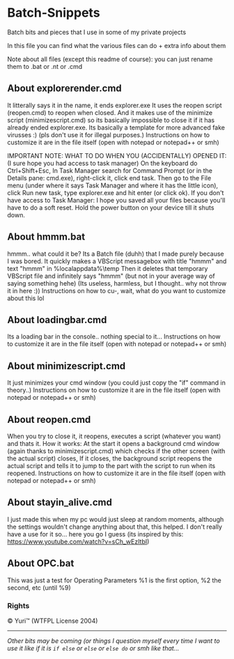 # Batch-Snippets
Batch bits and pieces that I use in some of my private projects

In this file you can find what the various files can do + extra info about them

Note about all files (except this readme of course): you can just rename them to <file>.bat or <file>.nt or <file>.cmd


## About explorerender.cmd
It litterally says it in the name, it ends explorer.exe
It uses the reopen script (reopen.cmd) to reopen when closed.
And it makes use of the minimize script (minimizescript.cmd) so its basically impossible to close it if it has already ended explorer.exe.
Its basically a template for more advanced fake virusses :) (pls don't use it for illegal purposes.)
Instructions on how to customize it are in the file itself (open with notepad or notepad++ or smh)

IMPORTANT NOTE: WHAT TO DO WHEN YOU (ACCIDENTALLY) OPENED IT: (I sure hope you had access to task manager) On the keyboard do Ctrl+Shift+Esc,
In Task Manager search for Command Prompt (or in the Details pane: cmd.exe), right-click it, click end task. 
Then go to the File menu (under where it says Task Manager and where it has the little icon), click Run new task, type explorer.exe and hit enter (or click ok).
If you don't have access to Task Manager: I hope you saved all your files because you'll have to do a soft reset. Hold the power button on your device till it shuts down.


## About hmmm.bat
hmmm.. what could it be?
Its a Batch file (duhh) that I made purely because I was bored. It quickly makes a VBScript messagebox with title "hmmm" and text "hmmm" in %localappdata%\temp
Then it deletes that temporary VBScript file and infinitely says "hmmm" (but not in your average way of saying something hehe)
(Its useless, harmless, but I thought.. why not throw it in here :))
Instructions on how to cu-, wait, what do you want to customize about this lol


## About loadingbar.cmd
Its a loading bar in the console.. nothing special to it...
Instructions on how to customize it are in the file itself (open with notepad or notepad++ or smh)


## About minimizescript.cmd
It just minimizes your cmd window (you could just copy the "if" command in theory..)
Instructions on how to customize it are in the file itself (open with notepad or notepad++ or smh)


## About reopen.cmd
When you try to close it, it reopens, executes a script (whatever you want) and thats it.
How it works: At the start it opens a background cmd window (again thanks to minimizescript.cmd) which checks if the other screen (with the actual script) closes,
If it closes, the background script reopens the actual script and tells it to jump to the part with the script to run when its reopened.
Instructions on how to customize it are in the file itself (open with notepad or notepad++ or smh)


## About stayin_alive.cmd
I just made this when my pc would just sleep at random moments, although the settings wouldn't change anything about that, this helped.
I don't really have a use for it so... here you go I guess
(its inspired by this: https://www.youtube.com/watch?v=sCh_wEzItbI)

## About OPC.bat
This was just a test for Operating Parameters
%1 is the first option, %2 the second, etc (until %9)

### Rights
© Yuri™ (WTFPL License 2004)


***
*Other bits may be coming (or things I question myself every time I want to use it like if it is ``if else`` or ``else`` or ``else do`` or smh like that...*
